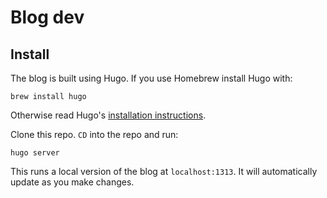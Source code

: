 # Blog dev

## Install

The blog is built using Hugo. If you use Homebrew install Hugo with:

```
brew install hugo
```

Otherwise read Hugo's [installation instructions](https://gohugo.io/getting-started/installing).

Clone this repo. `CD` into the repo and run:

```
hugo server
```

This runs a local version of the blog at `localhost:1313`. It will automatically update as you make changes.


